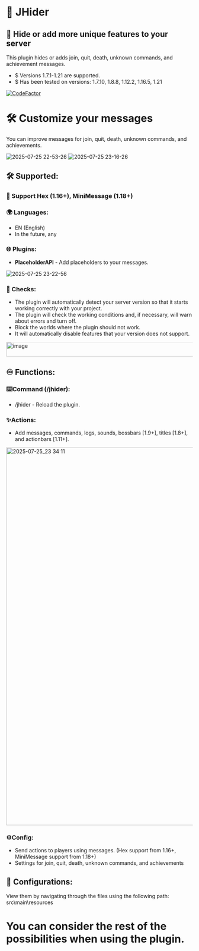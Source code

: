 # 🌠 **JHider**
## 🌌 Hide or add more unique features to your server
This plugin hides or adds join, quit, death, unknown commands, and achievement messages.
- $ Versions 1.7.1-1.21 are supported.
- $ Has been tested on versions: 1.7.10, 1.8.8, 1.12.2, 1.16.5, 1.21

[![CodeFactor](https://www.codefactor.io/repository/github/mitriyf/jhider/badge)](https://www.codefactor.io/repository/github/mitriyf/jhider)
# 🛠️ Customize your messages
You can improve messages for join, quit, death, unknown commands, and achievements.

![2025-07-25 22-53-26](https://github.com/user-attachments/assets/038e4bf0-8031-4521-9576-88651da93420)
![2025-07-25 23-16-26](https://github.com/user-attachments/assets/e90647c4-c5bd-4e68-b4f2-ead8521b5bed)
## 🛠️ Supported:
### 🔮 Support Hex (1.16+), MiniMessage (1.18+)
### 🌍 Languages:
- EN (English)
- In the future, any
### 🌐 Plugins:
- **PlaceholderAPI** - Add placeholders to your messages.

![2025-07-25 23-22-56](https://github.com/user-attachments/assets/2bea243f-7fc1-4f9e-897c-9654311d3db1)
### 🔎 Checks:
- The plugin will automatically detect your server version so that it starts working correctly with your project.
- The plugin will check the working conditions and, if necessary, will warn about errors and turn off.
- Block the worlds where the plugin should not work.
- It will automatically disable features that your version does not support.

<img width="587" height="39" alt="image" src="https://github.com/user-attachments/assets/b3982764-0fa1-4783-808d-64a2ed80a317" />

## ♾️ Functions:

### ⌨️Command (/jhider):
- /jhider - Reload the plugin.

### ✨Actions:
- Add messages, commands, logs, sounds, bossbars [1.9+], titles [1.8+], and actionbars [1.11+].

<img width="1920" height="1017" alt="2025-07-25_23 34 11" src="https://github.com/user-attachments/assets/9bb4881f-e118-47b1-8ab2-842e5b46a825" />

### ⚙️Config:
- Send actions to players using messages. (Hex support from 1.16+, MiniMessage support from 1.18+)
- Settings for join, quit, death, unknown commands, and achievements

## 📝 Configurations:
View them by navigating through the files using the following path: src\main\resources

# You can consider the rest of the possibilities when using the plugin.
